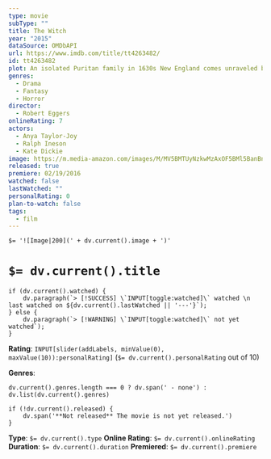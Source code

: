 ```yaml
---
type: movie
subType: ""
title: The Witch
year: "2015"
dataSource: OMDbAPI
url: https://www.imdb.com/title/tt4263482/
id: tt4263482
plot: An isolated Puritan family in 1630s New England comes unraveled by the forces of witchcraft and possession.
genres:
  - Drama
  - Fantasy
  - Horror
director:
  - Robert Eggers
onlineRating: 7
actors:
  - Anya Taylor-Joy
  - Ralph Ineson
  - Kate Dickie
image: https://m.media-amazon.com/images/M/MV5BMTUyNzkwMzAxOF5BMl5BanBnXkFtZTgwMzc1OTk1NjE@._V1_SX300.jpg
released: true
premiere: 02/19/2016
watched: false
lastWatched: ""
personalRating: 0
plan-to-watch: false
tags:
  - film
---
```


`$= '![Image|200](' + dv.current().image + ')'`

# `$= dv.current().title`

```dataviewjs
if (dv.current().watched) {
	dv.paragraph(`> [!SUCCESS] \`INPUT[toggle:watched]\` watched \n last watched on ${dv.current().lastWatched || '---'}`);
} else {
	dv.paragraph(`> [!WARNING] \`INPUT[toggle:watched]\` not yet watched`);
}
```

**Rating**:  `INPUT[slider(addLabels, minValue(0), maxValue(10)):personalRating]` (`$= dv.current().personalRating` out of 10)

**Genres**:
```dataviewjs
dv.current().genres.length === 0 ? dv.span(' - none') : dv.list(dv.current().genres)
```

```dataviewjs
if (!dv.current().released) {
	dv.span('**Not released** The movie is not yet released.')
}
```

**Type**: `$= dv.current().type`
**Online Rating**: `$= dv.current().onlineRating`
**Duration**:  `$= dv.current().duration`
**Premiered**: `$= dv.current().premiere`